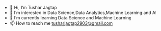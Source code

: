 - 👋 Hi, I’m Tushar Jagtap
- 👀 I’m interested in Data Science,Data Analytics,Machine Learning and AI
- 🌱 I’m currently learning Data Science and Machine Learning
- 📫 How to reach me tusharjagtap2903@gmail.com

<!---
tusharprog/tusharprog is a ✨ special ✨ repository because its `README.md` (this file) appears on your GitHub profile.
You can click the Preview link to take a look at your changes.
--->
